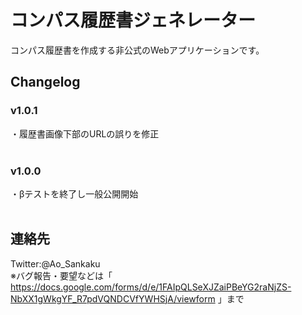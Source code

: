 # コンパス履歴書ジェネレーター
コンパス履歴書を作成する非公式のWebアプリケーションです。
## Changelog
### v1.0.1<br>
・履歴書画像下部のURLの誤りを修正<br>
<br>
### v1.0.0<br>
・βテストを終了し一般公開開始<br>
<br>

## 連絡先
Twitter:@Ao_Sankaku<br>
※バグ報告・要望などは「 https://docs.google.com/forms/d/e/1FAIpQLSeXJZaiPBeYG2raNjZS-NbXX1gWkgYF_R7pdVQNDCVfYWHSjA/viewform 」まで<br>

